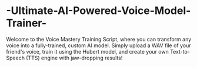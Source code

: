 # -Ultimate-AI-Powered-Voice-Model-Trainer-
Welcome to the Voice Mastery Training Script, where you can transform any voice into a fully-trained, custom AI model. Simply upload a WAV file of your friend's voice, train it using the Hubert model, and create your own Text-to-Speech (TTS) engine with jaw-dropping results!
